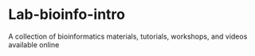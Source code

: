 # Lab-bioinfo-intro
A collection of bioinformatics materials, tutorials, workshops, and videos available online 
